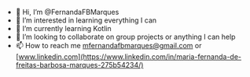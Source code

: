 - 👋 Hi, I’m @FernandaFBMarques
- 👀 I’m interested in learning everything I can
- 🌱 I’m currently learning Kotlin
- 💞️ I’m looking to collaborate on group projects or anything I can help
- 📫 How to reach me mfernandafbmarques@gmail.com or [www.linkedin.com](https://www.linkedin.com/in/maria-fernanda-de-freitas-barbosa-marques-275b54234/)

<!---
FernandaFBMarques/FernandaFBMarques is a ✨ special ✨ repository because its `README.md` (this file) appears on your GitHub profile.
You can click the Preview link to take a look at your changes.
--->
